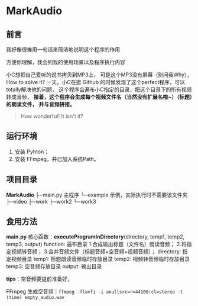 # MarkAudio

## 前言

我好像很难用一句话来简洁地说明这个程序的作用

方便你理解，我会列我的使用场景以及程序执行内容

小C想把自己爱听的说书拷贝到MP3上，
可是这个MP3没有屏幕（别问我Why），How to solve it?
一天。小C在逛 Github 的时候发现了这个perfect程序，可以totally解决他的问题，
这个程序会遍布小C指定的目录，把这个目录下的所有视频转成音频，
**接着，这个程序会生成每个视频文件名（当然没有扩展名啦~）（标题）的朗读文件，**
**并与音频拼接。**

> 
>
> How wonderful! It isn't it?
>
> 



## 运行环境

1. 安装 Pyhton；
2. 安装 FFmpeg，并已加入系统Path。



## 项目目录

**MarkAudio**
├─main.py 主程序
└─example 示例，实际执行时不需要该文件夹
    ├─video
    ├─work
    ├─work2
    └─work3



## 食用方法

**main.py**
核心函数：**executeProgramInDirectory**(directory, temp1, temp2, temp3, output)
function: 遍布目录	1.合成输出标题（文件名）朗读音频；
									2.将指定视频转音频；
									3.合并音频文件（标题音频+空音频+视频音频）；
directory: 指定视频目录
temp1: 标题朗读音频临时存放目录
temp2: 视频转音频临时存放目录
temp3: 空音频存放目录
output: 输出目录

**tips**：空音频要提前准备好，

FFmpeg 生成空音频：`ffmpeg -flavfi -i anullsrc=r=44100:cl=stereo -t (time) empty_audio.wav`

